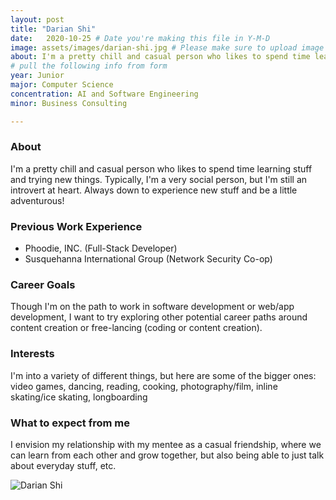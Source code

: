 ```yaml
---
layout: post
title: "Darian Shi"
date:   2020-10-25 # Date you're making this file in Y-M-D
image: assets/images/darian-shi.jpg # Please make sure to upload image in /assets/images/fname-lastname.ext format 
about: I'm a pretty chill and casual person who likes to spend time learning stuff and trying new things. Typically, I'm a very social person, but I'm still an introvert at heart. Always down to experience new stuff and be a little adventurous!  # "Briefly describe yourself"
# pull the following info from form
year: Junior 
major: Computer Science
concentration: AI and Software Engineering
minor: Business Consulting

---
```


### About

I'm a pretty chill and casual person who likes to spend time learning stuff and trying new things. Typically, I'm a very social person, but I'm still an introvert at heart. Always down to experience new stuff and be a little adventurous! 

### Previous Work Experience
- Phoodie, INC. (Full-Stack Developer)
- Susquehanna International Group (Network Security Co-op)

### Career Goals

Though I'm on the path to work in software development or web/app development, I want to try exploring other potential career paths around content creation or free-lancing (coding or content creation).

### Interests

I'm into a variety of different things, but here are some of the bigger ones: video games, dancing, reading, cooking, photography/film, inline skating/ice skating, longboarding

### What to expect from me

I envision my relationship with my mentee as a casual friendship, where we can learn from each other and grow together, but also being able to just talk about everyday stuff, etc.

<div class="text-center my-5">
    <img src="{{ "assets/images/darian-shi.jpg" | absolute_url }}" alt="Darian Shi" class="rounded post-img" />
</div>
